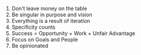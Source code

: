 1. Don't leave money on the table
2. Be singular in purpose and vision
3. Everything is a result of iteration
4. Specificity counts
5. Success = Opportunity + Work + Unfair Advantage
6. Focus on Goals and People
7. Be opinionated